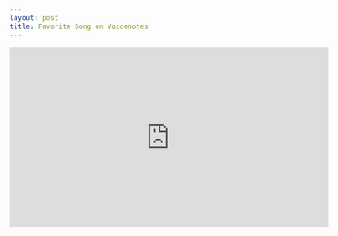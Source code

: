 ```yaml
---
layout: post
title: Favorite Song on Voicenotes
---
```


<iframe width="560" height="315" src="https://www.youtube.com/embed/uIpZY56noT8?rel=0" frameborder="0" allow="autoplay; encrypted-media" allowfullscreen></iframe>
